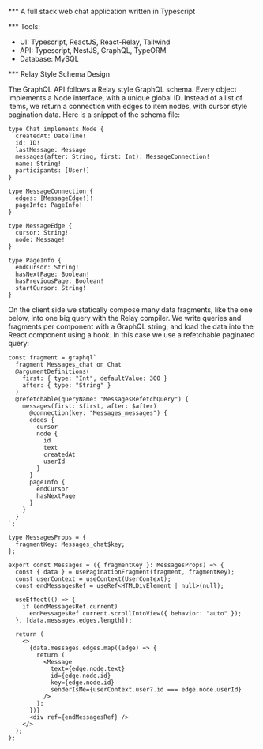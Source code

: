 *** A full stack web chat application written in Typescript

*** Tools:
- UI: Typescript, ReactJS, React-Relay, Tailwind
- API: Typescript, NestJS, GraphQL, TypeORM
- Database: MySQL

*** Relay Style Schema Design

The GraphQL API follows a Relay style GraphQL schema. Every object implements a Node interface, with a unique global ID. Instead of a list of items, we return a connection with edges to item nodes, with cursor style pagination data. Here is a snippet of the schema file:

```
type Chat implements Node {
  createdAt: DateTime!
  id: ID!
  lastMessage: Message
  messages(after: String, first: Int): MessageConnection!
  name: String!
  participants: [User!]
}

type MessageConnection {
  edges: [MessageEdge!]!
  pageInfo: PageInfo!
}

type MessageEdge {
  cursor: String!
  node: Message!
}

type PageInfo {
  endCursor: String!
  hasNextPage: Boolean!
  hasPreviousPage: Boolean!
  startCursor: String!
}
```

On the client side we statically compose many data fragments, like the one below, into one big query with the Relay compiler. We write queries and fragments per component with a GraphQL string, and load the data into the React component using a hook. In this case we use a refetchable paginated query:

```
const fragment = graphql`
  fragment Messages_chat on Chat
  @argumentDefinitions(
    first: { type: "Int", defaultValue: 300 }
    after: { type: "String" }
  )
  @refetchable(queryName: "MessagesRefetchQuery") {
    messages(first: $first, after: $after)
      @connection(key: "Messages_messages") {
      edges {
        cursor
        node {
          id
          text
          createdAt
          userId
        }
      }
      pageInfo {
        endCursor
        hasNextPage
      }
    }
  }
`;

type MessagesProps = {
  fragmentKey: Messages_chat$key;
};

export const Messages = ({ fragmentKey }: MessagesProps) => {
  const { data } = usePaginationFragment(fragment, fragmentKey);
  const userContext = useContext(UserContext);
  const endMessagesRef = useRef<HTMLDivElement | null>(null);

  useEffect(() => {
    if (endMessagesRef.current)
      endMessagesRef.current.scrollIntoView({ behavior: "auto" });
  }, [data.messages.edges.length]);

  return (
    <>
      {data.messages.edges.map((edge) => {
        return (
          <Message
            text={edge.node.text}
            id={edge.node.id}
            key={edge.node.id}
            senderIsMe={userContext.user?.id === edge.node.userId}
          />
        );
      })}
      <div ref={endMessagesRef} />
    </>
  );
};
```
